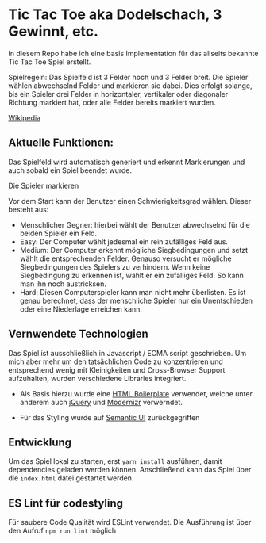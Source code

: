 # Tic Tac Toe aka Dodelschach, 3 Gewinnt, etc.
In diesem Repo habe ich eine basis Implementation für das allseits bekannte Tic Tac Toe Spiel erstellt.

Spielregeln: Das Spielfeld ist 3 Felder hoch und 3 Felder breit. Die Spieler wählen abwechselnd Felder und markieren sie dabei. Dies erfolgt solange, bis ein Spieler drei Felder in horizontaler, vertikaler oder diagonaler Richtung markiert hat, oder alle Felder bereits markiert wurden.

[Wikipedia](https://de.wikipedia.org/wiki/Tic-Tac-Toe)

## Aktuelle Funktionen:
Das Spielfeld wird automatisch generiert und erkennt Markierungen und auch sobald ein Spiel beendet wurde.

Die Spieler markieren 

Vor dem Start kann der Benutzer einen Schwierigkeitsgrad wählen.
Dieser besteht aus:
* Menschlicher Gegner: hierbei wählt der Benutzer abwechselnd für die beiden Spieler ein Feld.
* Easy: Der Computer wählt jedesmal ein rein zufälliges Feld aus.
* Medium: Der Computer erkennt mögliche Siegbedingungen und setzt wählt die entsprechenden Felder. Genauso versucht er mögliche Siegbedingungen des Spielers zu verhindern. Wenn keine Siegbedingung zu erkennen ist, wählt er ein zufälliges Feld. So kann man ihn noch austricksen.
* Hard: Diesen Computerspieler kann man nicht mehr überlisten. Es ist genau berechnet, dass der menschliche Spieler nur ein Unentschieden oder eine Niederlage erreichen kann.


## Vernwendete Technologien
Das Spiel ist ausschließlich in Javascript / ECMA script geschrieben. Um mich aber mehr um den tatsächlichen Code zu konzentrieren und entsprechend wenig mit Kleinigkeiten und Cross-Browser Support aufzuhalten, wurden verschiedene Libraries integriert.

* Als Basis hierzu wurde eine [HTML Boilerplate](https://html5boilerplate.com/) verwendet, welche unter anderem auch [jQuery](https://jquery.com/) und [Modernizr](https://modernizr.com/) verwerndet.

* Für das Styling wurde auf [Semantic UI](https://semantic-ui.com) zurückgegriffen

## Entwicklung
Um das Spiel lokal zu starten, erst `yarn install` ausführen, damit dependencies geladen werden können. Anschließend kann das Spiel über die `index.html` datei gestartet werden. 

## ES Lint für codestyling
Für saubere Code Qualität wird ESLint verwendet. Die Ausführung ist über den Aufruf `npm run lint` möglich 
